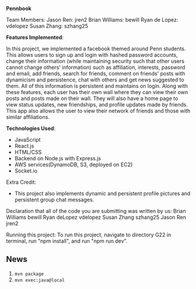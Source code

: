 **Pennbook**

Team Members:
Jason Ren: jren2
Brian Williams: bewill
Ryan de Lopez: vdelopez
Susan Zhang: szhang25

**Features Implemented**:

In this project, we implemented a facebook themed around Penn students. This allows users to sign up and login with hashed password accounts, change their information (while maintaining security such that other users cannot change others' information) such as affiliation, interests, password and email, add friends, search for friends, comment on friends' posts with dynamicism and persistence, chat with others and get news suggested to them. All of this information is persistent and maintains on login. Along with these features, each user has their own wall where they can view their own posts and posts made on their wall. They will also have a home page to view status updates, new friendships, and profile updates made by friends. This app also allows the user to view their network of friends and those with similar affiliations. 

**Technologies Used**:
- JavaScript
- React.js
- HTML/CSS
- Backend on Node.js with Express.js
- AWS services(DynamoDB, S3, deployed on EC2)
- Socket.io

Extra Credit:
- This project also implements dynamic and persistent profile pictures and persistent group chat messages.  

Declaration that all of the code you are submitting was written by us:
Brian Williams bewill
Ryan deLopez vdelopez
Susan Zhang szhang25
Jason Ren jren2

Running this project:
To run this project, navigate to directory G22 in terminal, run "npm install", and run "npm run dev".

## News
1. `mvn package`
2. `mvn exec:java@local`
